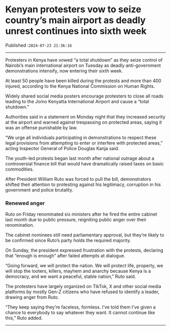 # Kenyan protesters vow to seize country’s main airport as deadly unrest continues into sixth week

Published :`2024-07-23 21:36:16`

---

Protesters in Kenya have vowed “a total shutdown” as they seize control of Nairobi’s main international airport on Tuesday as deadly anti-government demonstrations intensify, now entering their sixth week.

At least 50 people have been killed during the protests and more than 400 injured, according to the Kenya National Commission on Human Rights.

Widely shared social media posters encourage protesters to close all roads leading to the Jomo Kenyatta International Airport and cause a “total shutdown.”

Authorities said in a statement on Monday night that they increased security at the airport and warned against trespassing on protected areas, saying it was an offense punishable by law.

“We urge all individuals participating in demonstrations to respect these legal provisions from attempting to enter or interfere with protected areas,” acting Inspector General of Police Douglas Kanja said.

The youth-led protests began last month after national outrage about a controversial finance bill that would have dramatically raised taxes on basic commodities.

After President William Ruto was forced to pull the bill, demonstrators shifted their attention to protesting against his legitimacy, corruption in his government and police brutality.

### Renewed anger

Ruto on Friday renominated six ministers after he fired the entire cabinet last month due to public pressure, reigniting public anger over their renomination.

The cabinet nominees still need parliamentary approval, but they’re likely to be confirmed since Ruto’s party holds the required majority.

On Sunday, the president expressed frustration with the protests, declaring that “enough is enough” after failed attempts at dialogue.

“Going forward, we will protect the nation. We will protect life, property, we will stop the looters, killers, mayhem and anarchy because Kenya is a democracy, and we want a peaceful, stable nation,” Ruto said.

The protesters have largely organized on TikTok, X and other social media platforms by mostly Gen-Z citizens who have refused to identify a leader, drawing anger from Ruto.

“They keep saying they’re faceless, formless. I’ve told them I’ve given a chance to everybody to say whatever they want. It cannot continue like this,” Ruto added.

---

